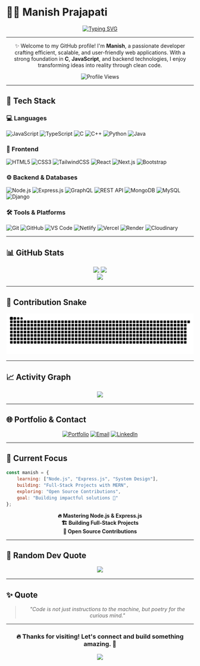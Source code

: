 # 👨‍💻 Manish Prajapati

<div align="center">
  
[![Typing SVG](https://readme-typing-svg.demolab.com?font=Fira+Code&weight=600&size=28&duration=3000&pause=1000&color=3B82F6&center=true&vCenter=true&width=600&lines=Web+Developer+%F0%9F%92%BB;Tech+Enthusiast+%E2%9A%A1;Lifelong+Learner+%F0%9F%93%9A;Building+Amazing+Products+%F0%9F%9A%80)](https://git.io/typing-svg)

</div>

---

<div align="center">

✨ Welcome to my GitHub profile! I'm **Manish**, a passionate developer crafting efficient, scalable, and user-friendly web applications. With a strong foundation in **C**, **JavaScript**, and backend technologies, I enjoy transforming ideas into reality through clean code.

![Profile Views](https://komarev.com/ghpvc/?username=codewithmanish102003&color=3B82F6&style=flat-square&label=Profile+Views)

</div>

---

## 🚀 Tech Stack  

### 💻 Languages  
![JavaScript](https://img.shields.io/badge/-JavaScript-05122A?style=flat&logo=javascript)  ![TypeScript](https://img.shields.io/badge/-TypeScript-05122A?style=flat&logo=typescript)  ![C](https://img.shields.io/badge/-C-05122A?style=flat&logo=c)  ![C++](https://img.shields.io/badge/-C++-05122A?style=flat&logo=cplusplus)  ![Python](https://img.shields.io/badge/-Python-05122A?style=flat&logo=python)  ![Java](https://img.shields.io/badge/-Java-05122A?style=flat&logo=java)

### 🎨 Frontend  
![HTML5](https://img.shields.io/badge/-HTML5-05122A?style=flat&logo=html5)  ![CSS3](https://img.shields.io/badge/-CSS3-05122A?style=flat&logo=css3)  ![TailwindCSS](https://img.shields.io/badge/-TailwindCSS-05122A?style=flat&logo=tailwindcss)  ![React](https://img.shields.io/badge/-React-05122A?style=flat&logo=react)  ![Next.js](https://img.shields.io/badge/-Next.js-05122A?style=flat&logo=nextdotjs)  ![Bootstrap](https://img.shields.io/badge/-Bootstrap-05122A?style=flat&logo=bootstrap)  

### ⚙️ Backend & Databases  
![Node.js](https://img.shields.io/badge/-Node.js-05122A?style=flat&logo=nodedotjs)  ![Express.js](https://img.shields.io/badge/-Express.js-05122A?style=flat&logo=express)  ![GraphQL](https://img.shields.io/badge/-GraphQL-05122A?style=flat&logo=graphql)  ![REST API](https://img.shields.io/badge/-REST%20API-05122A?style=flat&logo=fastapi)  ![MongoDB](https://img.shields.io/badge/-MongoDB-05122A?style=flat&logo=mongodb)  ![MySQL](https://img.shields.io/badge/-MySQL-05122A?style=flat&logo=mysql)  ![Django](https://img.shields.io/badge/-Django-05122A?style=flat&logo=django)  

### 🛠 Tools & Platforms  
![Git](https://img.shields.io/badge/-Git-05122A?style=flat&logo=git)  ![GitHub](https://img.shields.io/badge/-GitHub-05122A?style=flat&logo=github)  ![VS Code](https://img.shields.io/badge/-VS%20Code-05122A?style=flat&logo=visualstudiocode)  ![Netlify](https://img.shields.io/badge/-Netlify-05122A?style=flat&logo=netlify)  ![Vercel](https://img.shields.io/badge/-Vercel-05122A?style=flat&logo=vercel)  ![Render](https://img.shields.io/badge/-Render-05122A?style=flat&logo=render)  ![Cloudinary](https://img.shields.io/badge/-Cloudinary-05122A?style=flat&logo=cloudinary)  

---

## 📊 GitHub Stats

<div align="center">
  <img height="180em" src="https://github-readme-stats.vercel.app/api?username=codewithmanish102003&show_icons=true&theme=tokyonight&hide_border=true&bg_color=0D1117&title_color=3B82F6&icon_color=3B82F6&text_color=E5E7EB&count_private=true"/>
  <img height="180em" src="https://github-readme-stats.vercel.app/api/top-langs/?username=codewithmanish102003&layout=compact&theme=tokyonight&hide_border=true&bg_color=0D1117&title_color=3B82F6&text_color=E5E7EB&langs_count=8"/>
</div>

<div align="center">
  <img src="https://github-readme-streak-stats.herokuapp.com/?user=codewithmanish102003&theme=tokyonight&hide_border=true&background=0D1117&ring=3B82F6&fire=3B82F6&currStreakLabel=3B82F6"/>
</div>

---

## 🐍 Contribution Snake

<div align="center">
  <picture>
    <source media="(prefers-color-scheme: dark)" srcset="https://raw.githubusercontent.com/codewithmanish102003/codewithmanish102003/output/github-contribution-grid-snake-dark.svg">
    <source media="(prefers-color-scheme: light)" srcset="https://raw.githubusercontent.com/codewithmanish102003/codewithmanish102003/output/github-contribution-grid-snake.svg">
    <img alt="github contribution grid snake animation" src="https://raw.githubusercontent.com/codewithmanish102003/codewithmanish102003/output/github-contribution-grid-snake.svg">
  </picture>
</div>

---

## 📈 Activity Graph

<div align="center">
  <img src="https://github-readme-activity-graph.vercel.app/graph?username=codewithmanish102003&theme=tokyo-night&hide_border=true&bg_color=0D1117&color=3B82F6&line=3B82F6&point=E5E7EB&area=true&area_color=3B82F6"/>
</div>

---

## 🌐 Portfolio & Contact  

<div align="center">

[![Portfolio](https://img.shields.io/badge/Portfolio-Visit%20Site-3B82F6?style=for-the-badge&logo=google-chrome&logoColor=white)](https://codewme.netlify.app)
[![Email](https://img.shields.io/badge/Email-Contact%20Me-EA4335?style=for-the-badge&logo=gmail&logoColor=white)](mailto:marveluniverse1942@gmail.com)
[![LinkedIn](https://img.shields.io/badge/LinkedIn-Connect-0A66C2?style=for-the-badge&logo=linkedin&logoColor=white)](https://linkedin.com/in/manish2003prajapati)

</div>

---

## 📌 Current Focus  

```javascript
const manish = {
    learning: ["Node.js", "Express.js", "System Design"],
    building: "Full-Stack Projects with MERN",
    exploring: "Open Source Contributions",
    goal: "Building impactful solutions 🚀"
};
```

<div align="center">

**🔥 Mastering Node.js & Express.js**  
**🏗️ Building Full-Stack Projects**  
**🌱 Open Source Contributions**

</div>

---

## 💭 Random Dev Quote

<div align="center">
  
![](https://quotes-github-readme.vercel.app/api?type=horizontal&theme=tokyonight)

</div>

---

## ✨ Quote  

<div align="center">

> *"Code is not just instructions to the machine, but poetry for the curious mind."*  

</div>

---

<div align="center">

### 🔥 **Thanks for visiting! Let's connect and build something amazing.** 🚀

<img src="https://capsule-render.vercel.app/api?type=waving&color=gradient&customColorList=6,11,20&height=100&section=footer&fontSize=16"/>

</div>
